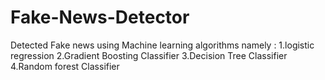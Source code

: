 # Fake-News-Detector
Detected Fake news using Machine learning algorithms namely :
1.logistic regression
2.Gradient Boosting Classifier
3.Decision Tree Classifier
4.Random forest Classifier


